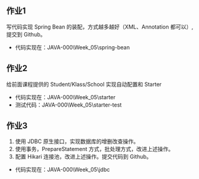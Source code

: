 ## 作业1
写代码实现 Spring Bean 的装配，方式越多越好（XML、Annotation 都可以）, 提交到 Github。
- 代码实现在：JAVA-000\Week_05\spring-bean

## 作业2
给前面课程提供的 Student/Klass/School 实现自动配置和 Starter
- 代码实现在：JAVA-000\Week_05\starter
- 测试代码：JAVA-000\Week_05\starter-test

## 作业3
1. 使用 JDBC 原生接口，实现数据库的增删改查操作。
2. 使用事务，PrepareStatement 方式，批处理方式，改进上述操作。
3. 配置 Hikari 连接池，改进上述操作。提交代码到 Github。
- 代码实现在：JAVA-000\Week_05\jdbc